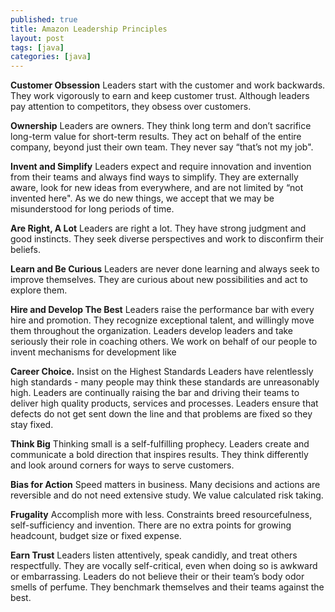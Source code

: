 ```yaml
---
published: true
title: Amazon Leadership Principles
layout: post
tags: [java]
categories: [java]
---
```

**Customer Obsession**
Leaders start with the customer and work backwards. They work vigorously to earn and keep customer trust. Although leaders pay attention to competitors, they obsess over customers.

**Ownership**
Leaders are owners. They think long term and don’t sacrifice long-term value for short-term results. They act on behalf of the entire company, beyond just their own team. They never say “that’s not my job". 

**Invent and Simplify**
Leaders expect and require innovation and invention from their teams and always find ways to simplify. They are externally aware, look for new ideas from everywhere, and are not limited by “not invented here". As we do new things, we accept that we may be misunderstood for long periods of time.

**Are Right, A Lot**
Leaders are right a lot. They have strong judgment and good instincts. They seek diverse perspectives and work to disconfirm their beliefs.

**Learn and Be Curious**
Leaders are never done learning and always seek to improve themselves. They are curious about new possibilities and act to explore them.

**Hire and Develop The Best**
Leaders raise the performance bar with every hire and promotion. They recognize exceptional talent, and willingly move them throughout the organization. Leaders develop leaders and take seriously their role in coaching others.  We work on behalf of our people to invent mechanisms for development like 

**Career Choice.**
Insist on the Highest Standards
Leaders have relentlessly high standards - many people may think these standards are unreasonably high. Leaders are continually raising the bar and driving their teams to deliver high quality products, services and processes. Leaders ensure that defects do not get sent down the line and that problems are fixed so they stay fixed.

**Think Big**
Thinking small is a self-fulfilling prophecy. Leaders create and communicate a bold direction that inspires results. They think differently and look around corners for ways to serve customers.

**Bias for Action**
Speed matters in business. Many decisions and actions are reversible and do not need extensive study. We value calculated risk taking. 

**Frugality**
Accomplish more with less. Constraints breed resourcefulness, self-sufficiency and invention.  There are no extra points for growing headcount, budget size or fixed expense.

**Earn Trust**
Leaders listen attentively, speak candidly, and treat others respectfully. They are vocally self-critical, even when doing so is awkward or embarrassing.  Leaders do not believe their or their team’s body odor smells of perfume.  They benchmark themselves and their teams against the best.